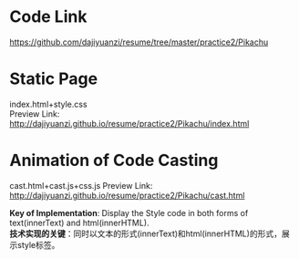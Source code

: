 # Code Link
https://github.com/dajiyuanzi/resume/tree/master/practice2/Pikachu
  
# Static Page
index.html+style.css  
Preview Link: http://dajiyuanzi.github.io/resume/practice2/Pikachu/index.html
  
# Animation of Code Casting
cast.html+cast.js+css.js
Preview Link: http://dajiyuanzi.github.io/resume/practice2/Pikachu/cast.html
  
**Key of Implementation**: Display the Style code in both forms of text(innerText) and html(innerHTML).   
**技术实现的关键**：同时以文本的形式(innerText)和html(innerHTML)的形式，展示style标签。